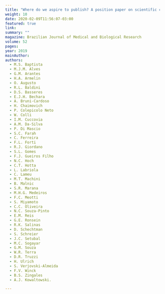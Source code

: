 ```yaml
---
title: "Where do we aspire to publish? A position paper on scientific communication in biochemistry and molecular biology."
weight: 10
date: 2020-02-09T11:56:07-03:00
featured: true
link:
summary: ""
magazine: Brazilian Journal of Medical and Biological Research
volume: 52
pages: 
year: 2019
mainAuthor:
authors: 
  - M.S. Baptista
  - M.J.M. Alves
  - G.M. Arantes
  - H.A. Armelin
  - O. Augusto
  - R.L. Baldini
  - D.S. Basseres
  - E.J.H. Bechara
  - A. Bruni-Cardoso
  - H. Chaimovich
  - P. Colepicolo Neto
  - W. Colli
  - I.M. Cuccovia
  - A.M. Da-Silva
  - P. Di Mascio
  - S.C. Farah
  - C. Ferreira
  - F.L. Forti
  - R.J. Giordano
  - S.L. Gomes
  - F.J. Gueiros Filho
  - N.C. Hoch
  - C.T. Hotta
  - L. Labriola
  - C. Lameu
  - M.T. Machini
  - B. Malnic
  - S.R. Marana
  - M.H.G. Medeiros
  - F.C. Meotti
  - S. Miyamoto
  - C.C. Oliveira
  - N.C. Souza-Pinto
  - E.M. Reis
  - G.E. Ronsein
  - R.K. Salinas
  - D. Schechtman
  - S. Schreier
  - J.C. Setubal
  - M.C. Sogayar
  - G.M. Souza
  - W.R. Terra
  - D.R. Truzzi
  - H. Ulrich
  - S. Verjovski-Almeida
  - F.V. Winck
  - B.S. Zingales
  - A.J. Kowaltowski. 

---
```


